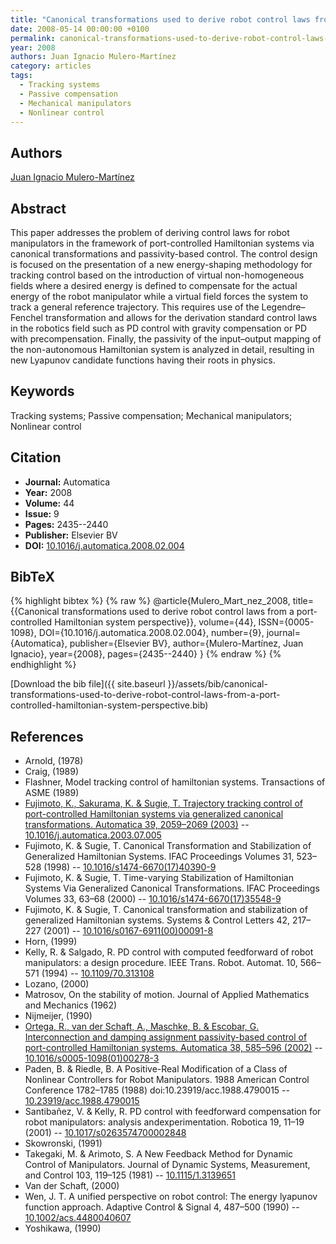 ```yaml
---
title: "Canonical transformations used to derive robot control laws from a port-controlled Hamiltonian system perspective"
date: 2008-05-14 00:00:00 +0100
permalink: canonical-transformations-used-to-derive-robot-control-laws-from-a-port-controlled-hamiltonian-system-perspective
year: 2008
authors: Juan Ignacio Mulero-Martínez
category: articles
tags:
  - Tracking systems
  - Passive compensation
  - Mechanical manipulators
  - Nonlinear control
---
```

 
## Authors
[Juan Ignacio Mulero-Martínez](authors/juan-ignacio-mulero-martinez)
 
## Abstract
This paper addresses the problem of deriving control laws for robot manipulators in the framework of port-controlled Hamiltonian systems via canonical transformations and passivity-based control. The control design is focused on the presentation of a new energy-shaping methodology for tracking control based on the introduction of virtual non-homogeneous fields where a desired energy is defined to compensate for the actual energy of the robot manipulator while a virtual field forces the system to track a general reference trajectory. This requires use of the Legendre–Fenchel transformation and allows for the derivation standard control laws in the robotics field such as PD control with gravity compensation or PD with precompensation. Finally, the passivity of the input–output mapping of the non-autonomous Hamiltonian system is analyzed in detail, resulting in new Lyapunov candidate functions having their roots in physics.
 
## Keywords
Tracking systems; Passive compensation; Mechanical manipulators; Nonlinear control
 
## Citation
- **Journal:** Automatica
- **Year:** 2008
- **Volume:** 44
- **Issue:** 9
- **Pages:** 2435--2440
- **Publisher:** Elsevier BV
- **DOI:** [10.1016/j.automatica.2008.02.004](https://doi.org/10.1016/j.automatica.2008.02.004)
 
## BibTeX
{% highlight bibtex %}
{% raw %}
@article{Mulero_Mart_nez_2008,
  title={{Canonical transformations used to derive robot control laws from a port-controlled Hamiltonian system perspective}},
  volume={44},
  ISSN={0005-1098},
  DOI={10.1016/j.automatica.2008.02.004},
  number={9},
  journal={Automatica},
  publisher={Elsevier BV},
  author={Mulero-Martínez, Juan Ignacio},
  year={2008},
  pages={2435--2440}
}
{% endraw %}
{% endhighlight %}
 
[Download the bib file]({{ site.baseurl }}/assets/bib/canonical-transformations-used-to-derive-robot-control-laws-from-a-port-controlled-hamiltonian-system-perspective.bib)
 
## References
- Arnold, (1978)
- Craig, (1989)
- Flashner, Model tracking control of hamiltonian systems. Transactions of ASME (1989)
- [Fujimoto, K., Sakurama, K. & Sugie, T. Trajectory tracking control of port-controlled Hamiltonian systems via generalized canonical transformations. Automatica 39, 2059–2069 (2003)](trajectory-tracking-control-of-port-controlled-hamiltonian-systems-via-generalized-canonical-transformations) -- [10.1016/j.automatica.2003.07.005](https://doi.org/10.1016/j.automatica.2003.07.005)
- Fujimoto, K. & Sugie, T. Canonical Transformation and Stabilization of Generalized Hamiltonian Systems. IFAC Proceedings Volumes 31, 523–528 (1998) -- [10.1016/s1474-6670(17)40390-9](https://doi.org/10.1016/s1474-6670(17)40390-9)
- Fujimoto, K. & Sugie, T. Time-varying Stabilization of Hamiltonian Systems Via Generalized Canonical Transformations. IFAC Proceedings Volumes 33, 63–68 (2000) -- [10.1016/s1474-6670(17)35548-9](https://doi.org/10.1016/s1474-6670(17)35548-9)
- Fujimoto, K. & Sugie, T. Canonical transformation and stabilization of generalized Hamiltonian systems. Systems &amp; Control Letters 42, 217–227 (2001) -- [10.1016/s0167-6911(00)00091-8](https://doi.org/10.1016/s0167-6911(00)00091-8)
- Horn, (1999)
- Kelly, R. & Salgado, R. PD control with computed feedforward of robot manipulators: a design procedure. IEEE Trans. Robot. Automat. 10, 566–571 (1994) -- [10.1109/70.313108](https://doi.org/10.1109/70.313108)
- Lozano, (2000)
- Matrosov, On the stability of motion. Journal of Applied Mathematics and Mechanics (1962)
- Nijmeijer, (1990)
- [Ortega, R., van der Schaft, A., Maschke, B. & Escobar, G. Interconnection and damping assignment passivity-based control of port-controlled Hamiltonian systems. Automatica 38, 585–596 (2002)](interconnection-and-damping-assignment-passivity-based-control-of-port-controlled-hamiltonian-systems) -- [10.1016/s0005-1098(01)00278-3](https://doi.org/10.1016/s0005-1098(01)00278-3)
- Paden, B. & Riedle, B. A Positive-Real Modification of a Class of Nonlinear Controllers for Robot Manipulators. 1988 American Control Conference 1782–1785 (1988) doi:10.23919/acc.1988.4790015 -- [10.23919/acc.1988.4790015](https://doi.org/10.23919/acc.1988.4790015)
- Santibañez, V. & Kelly, R. PD control with feedforward compensation for robot manipulators: analysis andexperimentation. Robotica 19, 11–19 (2001) -- [10.1017/s0263574700002848](https://doi.org/10.1017/s0263574700002848)
- Skowronski, (1991)
- Takegaki, M. & Arimoto, S. A New Feedback Method for Dynamic Control of Manipulators. Journal of Dynamic Systems, Measurement, and Control 103, 119–125 (1981) -- [10.1115/1.3139651](https://doi.org/10.1115/1.3139651)
- Van der Schaft, (2000)
- Wen, J. T. A unified perspective on robot control: The energy lyapunov function approach. Adaptive Control &amp; Signal 4, 487–500 (1990) -- [10.1002/acs.4480040607](https://doi.org/10.1002/acs.4480040607)
- Yoshikawa, (1990)

